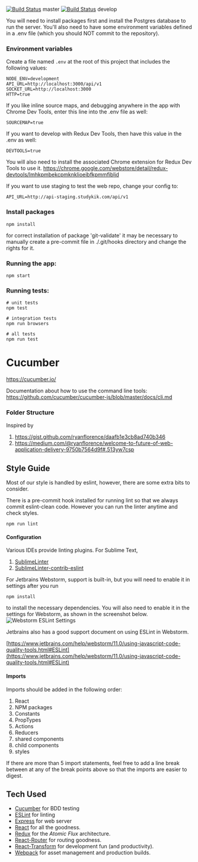 [![Build Status](https://travis-ci.com/studykik/web.svg?token=ep486uxesfywHQ7s7j7H&branch=master)](https://travis-ci.com/studykik/web) master
[![Build Status](https://travis-ci.com/studykik/web.svg?token=ep486uxesfywHQ7s7j7H&branch=develop)](https://travis-ci.com/studykik/web) develop

You will need to install packages first and install the Postgres database to run the server. You'll also need to have some environment variables defined in a .env file (which you should NOT commit to the repository).

### Environment variables
Create a file named `.env` at the root of this project that includes the following values:
```
NODE_ENV=development
API_URL=http://localhost:3000/api/v1
SOCKET_URL=http://localhost:3000
HTTP=true
```
If you like inline source maps, and debugging anywhere in the app with Chrome Dev Tools, enter this line into the .env file as well:
```
SOURCEMAP=true
```

If you want to develop with Redux Dev Tools, then have this value in the .env as well:
```
DEVTOOLS=true
```
You will also need to install the associated Chrome extension for Redux Dev Tools to use it.
https://chrome.google.com/webstore/detail/redux-devtools/lmhkpmbekcpmknklioeibfkpmmfibljd

If you want to use staging to test the web repo, change your config to:
```
API_URL=http://api-staging.studykik.com/api/v1
```

### Install packages
```
npm install
```
for correct installation of package 'git-validate' it may be necessary
to manually create a pre-commit file in ./.git/hooks directory and change
the rights for it.

### Running the app:
```
npm start
```

### Running tests:
```
# unit tests
npm test

# integration tests
npm run browsers

# all tests
npm run test
```

# Cucumber
https://cucumber.io/

Documentation about how to use the command line tools:
https://github.com/cucumber/cucumber-js/blob/master/docs/cli.md

### Folder Structure
Inspired by

1. https://gist.github.com/ryanflorence/daafb1e3cb8ad740b346
1. https://medium.com/@ryanflorence/welcome-to-future-of-web-application-delivery-9750b7564d9f#.513yw7csp

## Style Guide

Most of our style is handled by eslint, however, there are some extra bits to consider.

There is a pre-commit hook installed for running lint so that we always commit eslint-clean code.
However you can run the linter anytime and check styles.
```
npm run lint
```

#### Configuration
Various IDEs provide linting plugins. For Sublime Text,

1. [SublimeLinter](http://www.sublimelinter.com/en/latest/)
1. [SublimeLinter-contrib-eslint](https://github.com/roadhump/SublimeLinter-eslint)

For Jetbrains Webstorm, support is built-in, but you will need to enable it in settings after you run
```
npm install
```
to install the necessary dependencies. You will also need to enable it in the settings for Webstorm, as shown in the screenshot below.
![Webstorm ESLint Settings](https://studykik.atlassian.net/wiki/download/attachments/5210114/eslint%20webstorm.png?version=1&modificationDate=1467068787645&api=v2)

Jetbrains also has a good support document on using ESLint in Webstorm.

[https://www.jetbrains.com/help/webstorm/11.0/using-javascript-code-quality-tools.html#ESLint](https://www.jetbrains.com/help/webstorm/11.0/using-javascript-code-quality-tools.html#ESLint)

#### Imports
Imports should be added in the following order:

1. React
1. NPM packages
1. Constants
1. PropTypes
1. Actions
1. Reducers
1. shared components
1. child components
1. styles

If there are more than 5 import statements, feel free to add a line break between at any of the break points above so that the imports are easier to digest.

## Tech Used

- [Cucumber](https://cucumber.io/) for BDD testing
- [ESLint](http://eslint.org/) for linting
- [Express](http://expressjs.com/) for web server
- [React](https://github.com/facebook/react) for all the goodness.
- [Redux](https://github.com/gaearon/redux) for the _Atomic Flux_ architecture.
- [React-Router](https://github.com/rackt/react-router) for routing goodness.
- [React-Transform](https://github.com/gaearon/babel-plugin-react-transform) for development fun (and productivity).
- [Webpack](https://github.com/webpack/webpack) for asset management and production builds.